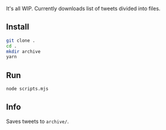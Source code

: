 It's all WIP. Currently downloads list of tweets divided into files.

## Install

```bash
git clone .
cd .
mkdir archive
yarn
```

## Run

```bash
node scripts.mjs
```

## Info

Saves tweets to `archive/`.

